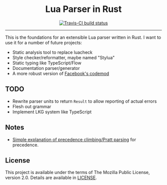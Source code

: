 <h1 align="center">Lua Parser in Rust</h1>

<div align="center">
	<a href="https://travis-ci.org/LPGhatguy/lua-parser">
		<img src="https://api.travis-ci.org/LPGhatguy/lua-parser.svg?branch=master" alt="Travis-CI build status" />
	</a>
</div>

<hr />

This is the foundations for an extensible Lua parser written in Rust. I want to use it for a number of future projects:

* Static analysis tool to replace luacheck
* Style checker/reformatter, maybe named "Stylua"
* Static typing like TypeScript/Flow
* Documentation parser/generator
* A more robust version of [Facebook's codemod](https://github.com/facebook/codemod)

## TODO
* Rewrite parser units to return `Result` to allow reporting of actual errors
* Flesh out grammar
* Implement LKG system like TypeScript

## Notes
* [Simple explanation of precedence climbing/Pratt parsing](https://news.ycombinator.com/item?id=13915458) for precedence.

## License
This project is available under the terms of The Mozilla Public License, version 2.0. Details are available in [LICENSE](LICENSE).
